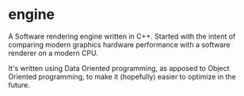 # engine

A Software rendering engine written in C++. Started with the intent of comparing modern graphics hardware performance with a 
software renderer on a modern CPU. 

It's written using Data Oriented programming, as apposed to Object Oriented programming, to make it (hopefully) easier to
optimize in the future.
